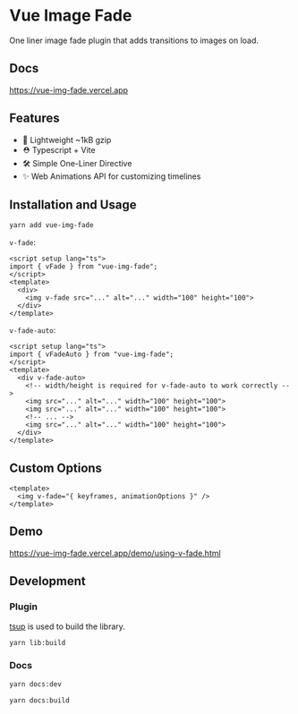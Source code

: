 # Vue Image Fade
One liner image fade plugin that adds transitions to images on load.

## Docs
https://vue-img-fade.vercel.app

## Features
- 🚥 Lightweight ~1kB gzip
- ️️⛑️ Typescript + Vite
- 🛠️ Simple One-Liner Directive
- ✨ Web Animations API for customizing timelines

## Installation and Usage
```sh
yarn add vue-img-fade
```

`v-fade`:
```vue
<script setup lang="ts">
import { vFade } from "vue-img-fade";
</script>
<template>
  <div>
    <img v-fade src="..." alt="..." width="100" height="100">
  </div>
</template>
```

`v-fade-auto`:
```vue
<script setup lang="ts">
import { vFadeAuto } from "vue-img-fade";
</script>
<template>
  <div v-fade-auto>
    <!-- width/height is required for v-fade-auto to work correctly -->
    <img src="..." alt="..." width="100" height="100">
    <img src="..." alt="..." width="100" height="100">
    <!-- ... -->
    <img src="..." alt="..." width="100" height="100">
  </div>
</template>
```

## Custom Options
```vue
<template>
  <img v-fade="{ keyframes, animationOptions }" />
</template>
```

## Demo
https://vue-img-fade.vercel.app/demo/using-v-fade.html

## Development
### Plugin
[tsup](http://tsup.egoist.dev) is used to build the library.
```sh
yarn lib:build
```
### Docs
```sh
yarn docs:dev
```
```sh
yarn docs:build
```
